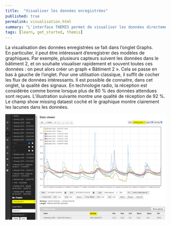 ```yaml
---
title:  "Visualiser les données enregistrées"
published: true
permalink: visualisation.html
summary: "L'interface THEMIS permet de visualiser les données directement, ainsi que leur qualité."
tags: [learn, get_started, themis]
---
```


La visualisation des données enregistrées se fait dans l’onglet Graphs.  
En particulier, il peut être intéressant d’enregistrer des modèles de graphiques. Par exemple, plusieurs capteurs suivent les données dans le bâtiment 2, et on souhaite visualiser rapidement et souvent toutes ces données : on peut alors créer un graph « Bâtiment 2 ». Cela se passe en bas à gauche de l’onglet.
Pour une utilisation classique, il suffit de cocher les flux de données intéressants. 
Il est possible de connaitre, dans cet onglet, la qualité des signaux. En technologie radio, la réception est considérée comme bonne lorsque plus de 80 % des données attendues sont reçues. L'illustration suivante montre une qualité de réception de 92 %. Le champ show missing dataest coché et le graphique montre clairement les lacunes dans les données.

![](images/post6/onglet_graph.png)
